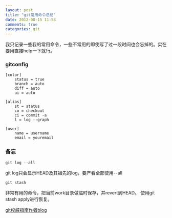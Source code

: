 ```yaml
---
layout: post
title: "git常用命令总结"
date: 2012-08-15 11:58
comments: true
categories: git
---
```


我只记录一些我的常用命令，一些不常用的即使写了过一段时间也会忘掉的。实在要用直接help一下就行。

### gitconfig ###

```
[color]
	status = true
	branch = auto
	diff = auto
	ui = auto

[alias]
	st = status
	co = checkout
	ci = commit -a
	l = log --graph

[user]
	name = username
	email = youremail
```

### 备忘 ###
`git log --all`

  git log只会显示HEAD及其祖先的log，要产看全部使用--all

`git stash`
  
  非常有用的命令，把当前work目录做临时保存，并revert到HEAD。
  使用git stash apply进行恢复。
  
  
  
[git权威指南作者blog](http://www.worldhello.net/)